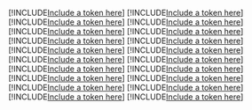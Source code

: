 [!INCLUDE[Include a token here](refs1523872692861/r1.md)]
[!INCLUDE[Include a token here](refs1523872692861/r2.md)]
[!INCLUDE[Include a token here](refs1523872692861/r3.md)]
[!INCLUDE[Include a token here](refs1523872692861/r4.md)]
[!INCLUDE[Include a token here](refs1523872692861/r5.md)]
[!INCLUDE[Include a token here](refs1523872692861/r6.md)]
[!INCLUDE[Include a token here](refs1523872692861/r7.md)]
[!INCLUDE[Include a token here](refs1523872692861/r8.md)]
[!INCLUDE[Include a token here](refs1523872692861/r9.md)]
[!INCLUDE[Include a token here](refs1523872692861/r10.md)]
[!INCLUDE[Include a token here](refs1523872692861/r11.md)]
[!INCLUDE[Include a token here](refs1523872692861/r12.md)]
[!INCLUDE[Include a token here](refs1523872692861/r13.md)]
[!INCLUDE[Include a token here](refs1523872692861/r14.md)]
[!INCLUDE[Include a token here](refs1523872692861/r15.md)]
[!INCLUDE[Include a token here](refs1523872692861/r16.md)]
[!INCLUDE[Include a token here](refs1523872692861/r17.md)]
[!INCLUDE[Include a token here](refs1523872692861/r18.md)]
[!INCLUDE[Include a token here](refs1523872692861/r19.md)]
[!INCLUDE[Include a token here](refs1523872692861/r20.md)]